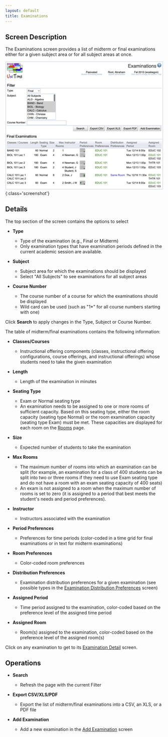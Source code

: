```yaml
---
layout: default
title: Examinations
---
```



## Screen Description

The Examinations screen provides a list of midterm or final examinations either for a given subject area or for all subject areas at once.

![Examinations](images/examinations-1.png){:class='screenshot'}

## Details

The top section of the screen contains the options to select

* **Type**
    * Type of the examination (e.g., Final or Midterm)
    * Only examination types that have examination periods defined in the current academic session are available.

* **Subject**
    * Subject area for which the examinations should be displayed
    * Select "All Subjects" to see examinations for all subject areas

* **Course Number**
    * The course number of a course for which the examinations should be displayed
    * Wild card can be used (such as "1*" for all course numbers starting with one)

Click **Search** to apply changes in the Type, Subject or Course Number.

The table of midterm/final examinations contains the following information:

* **Classes/Courses**
    * Instructional offering components (classes, instructional offering configurations, course offerings, and instructional offerings) whose students need to take the given examination

* **Length**
    * Length of the examination in minutes

* **Seating Type**
    * Exam or Normal seating type
    * An examination needs to be assigned to one or more rooms of sufficient capacity. Based on this seating type, either the room capacity (seating type Normal) or the room examination capacity (seating type Exam) must be met. These capacities are displayed for each room on the [Rooms](rooms) page.

* **Size**
    * Expected number of students to take the examination

* **Max Rooms**
    * The maximum number of rooms into which an examination can be split (for example, an examination for a class of 400 students can be split into two or three rooms if they need to use Exam seating type and do not have a room with an exam seating capacity of 400 seats)
    * An exam is not assigned to a room when the maximum number of rooms is set to zero (it is assigned to a period that best meets the student's needs and period preferences).

* **Instructor**
    * Instructors associated with the examination

* **Period Preferences**
    * Preferences for time periods (color-coded in a time grid for final examinations or in text for midterm examinations)

* **Room Preferences**
    * Color-coded room preferences

* **Distribution Preferences**
    * Examination distribution preferences for a given examination (see possible types in the [Examination Distribution Preferences](examination-distribution-preferences) screen)

* **Assigned Period**
    * Time period assigned to the examination, color-coded based on the preference level of the assigned time period

* **Assigned Room**
    * Room(s) assigned to the examination, color-coded based on the preference level of the assigned room(s)

Click on any examination to get to its [Examination Detail](examination-detail) screen.

## Operations

* **Search**
    * Refresh the page with the current Filter

* **Export CSV/XLS/PDF**
    * Export the list of midterm/final examinations into a CSV, an XLS, or a PDF file

* **Add Examination**
    * Add a new examination in the [Add Examination](add-examination) screen
